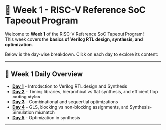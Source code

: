 # 🚀 Week 1 - RISC-V Reference SoC Tapeout Program

Welcome to **Week 1** of the RISC-V Reference SoC Tapeout Program!  
This week covers the **basics of Verilog RTL design, synthesis, and optimization**.  

Below is the day-wise breakdown. Click on each day to explore its content:

---

## 📅 Week 1 Daily Overview

- [**Day 1**](day-1/readme.md) - Introduction to Verilog RTL design and Synthesis
- [**Day 2**](day-2/readme.md) - Timing libraries, hierarchical vs flat synthesis, and efficient flop coding styles
- [**Day 3**](day-3/readme.md) - Combinational and sequential optimizations
- [**Day 4**](day-4/readme.md) - GLS, blocking vs non-blocking assignments, and Synthesis-Simulation mismatch
- [**Day 5**](day-5/readme.md) - Optimization in synthesis

---
